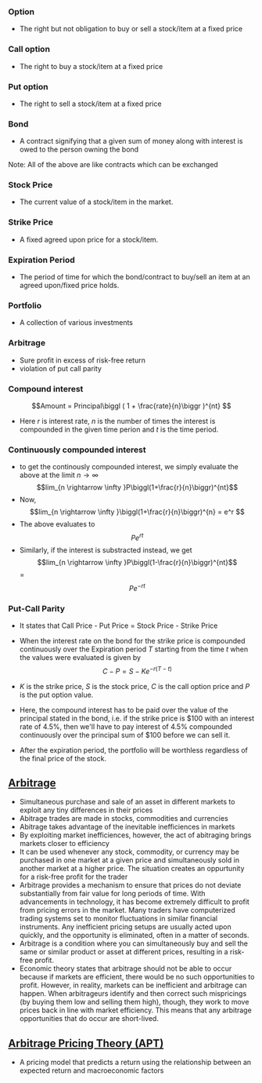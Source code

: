 ### Option
 - The right but not obligation to buy or sell a stock/item at a fixed price

### Call option
 - The right to buy a stock/item at a fixed price

### Put option
 - The right to sell a stock/item at a fixed price

### Bond
 - A contract signifying that a given sum of money along with interest is owed to the person owning the bond

Note: All of the above are like contracts which can be exchanged

### Stock Price
 - The current value of a stock/item in the market.

### Strike Price
 - A fixed agreed upon price for a stock/item.

### Expiration Period
 - The period of time for which the bond/contract to buy/sell an item at an agreed upon/fixed price holds.

### Portfolio
 - A collection of various investments

### Arbitrage
 - Sure profit in excess of risk-free return
 - violation of put call parity

### Compound interest
$$Amount = Principal\biggl ( 1 + \frac{rate}{n}\biggr )^{nt} $$
 - Here $r$ is interest rate, $n$ is the number of times the interest is compounded in the given time perion and $t$ is the time period.

### Continuously compounded interest
 - to get the continously compounded interest, we simply evaluate the above at the limit $n \rightarrow \infty$
 $$lim_{n \rightarrow \infty }P\biggl(1+\frac{r}{n}\biggr)^{nt}$$
 - Now,
  $$lim_{n \rightarrow \infty }\biggl(1+\frac{r}{n}\biggr)^{n} = e^r $$
- The above evaluates to
 $$P e^{rt}$$
 - Similarly, if the interest is substracted instead, we get
  $$lim_{n \rightarrow \infty }P\biggl(1-\frac{r}{n}\biggr)^{nt}$$
  =  $$Pe^{-rt}$$

### Put-Call Parity
 - It states that Call Price - Put Price = Stock Price - Strike Price
 - When the interest rate on the bond for the strike price is compounded continuously over the Expiration period $T$ starting from the time $t$ when the values were evaluated is given by
 $$C - P = S - Ke^{-r(T-t)}$$

 - $K$ is the strike price, $S$ is the stock price, $C$ is the call option price and $P$ is the put option value.
 - Here, the compound interest has to be paid over the value of the principal stated in the bond, i.e. if the strike price is $100 with an interest rate of 4.5%, then we'll have to pay interest of 4.5% compounded continuously over the principal sum of $100 before we can sell it.
 - After the expiration period, the portfolio will be worthless regardless of the final price of the stock. 


## [Arbitrage](https://www.investopedia.com/terms/a/arbitrage.asp)
 - Simultaneous purchase and sale of an asset in different markets to exploit any tiny differences in their prices
 - Abitrage trades are made in stocks, commodities and currencies
 - Abitrage takes advantage of the inevitable inefficiences in markets
 - By exploiting market inefficiences, however, the act of abitraging brings markets closer to efficiency
 - It can be used whenever any stock, commodity, or currency may be purchased in one market at a given price and simultaneously sold in another market at a higher price. The situation creates an oppurtunity for a risk-free profit for the trader
 - Arbitrage provides a mechanism to ensure that prices do not deviate substantially from fair value for long periods of time. With advancements in technology, it has become extremely difficult to profit from pricing errors in the market. Many traders have computerized trading systems set to monitor fluctuations in similar financial instruments. Any inefficient pricing setups are usually acted upon quickly, and the opportunity is eliminated, often in a matter of seconds.
 - Arbitrage is a condition where you can simultaneously buy and sell the same or similar product or asset at different prices, resulting in a risk-free profit.
 - Economic theory states that arbitrage should not be able to occur because if markets are efficient, there would be no such opportunities to profit. However, in reality, markets can be inefficient and arbitrage can happen. When arbitrageurs identify and then correct such mispricings (by buying them low and selling them high), though, they work to move prices back in line with market efficiency. This means that any arbitrage opportunities that do occur are short-lived.

 ## [Arbitrage Pricing Theory (APT)](https://www.investopedia.com/terms/a/apt.asp)
  - A pricing model that predicts a return using the relationship between an expected return and macroeconomic factors